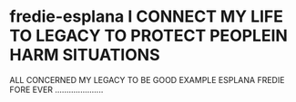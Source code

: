 # fredie-esplana  I CONNECT MY LIFE TO LEGACY TO PROTECT  PEOPLEIN HARM  SITUATIONS  
 ALL CONCERNED MY LEGACY TO BE GOOD EXAMPLE ESPLANA FREDIE FORE EVER  ..................... 
